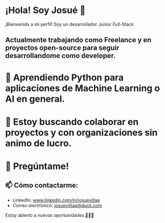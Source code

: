 # ¡Hola! Soy Josué 👋

¡Bienvenidx a mi perfil! Soy un desarrollador Junior Full-Stack

## Actualmente trabajando como Freelance y en proyectos open-source para seguir desarrollandome como developer.

# 🐍 Aprendiendo Python para aplicaciones de Machine Learning o AI en general.

# 👯 Estoy buscando colaborar en proyectos y con organizaciones sin animo de lucro.

# 💬 Pregúntame!

## 📫 Cómo contactarme:

- LinkedIn: www.linkedin.com/in/josuevillaa
- Correo electrónico: josueviillaa@duck.com

Estoy abierto a nuevas oportunidades.🧑🏻‍💻


